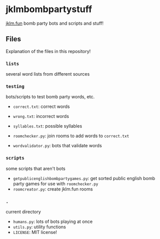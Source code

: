 # jklmbombpartystuff

[jklm.fun](https://jklm.fun) bomb party bots and scripts and stuff!

## Files

Explanation of the files in this repository!

### `lists`

several word lists from different sources

### `testing`

bots/scripts to test bomb party words, etc.  

- `correct.txt`: correct words
- `wrong.txt`: incorrect words
- `syllables.txt`: possible syllables


- `roomchecker.py`: join rooms to add words to `correct.txt`
- `wordvalidator.py`: bots that validate words

### `scripts`

some scripts that aren't bots

- `getpublicenglishbombpartygames.py`: get sorted public english bomb party games for use with `roomchecker.py`
- `roomcreator.py`: create jklm.fun rooms

### `.`

current directory

- `humans.py`: lots of bots playing at once
- `utils.py`: utility functions
- `LICENSE`: MIT license!
